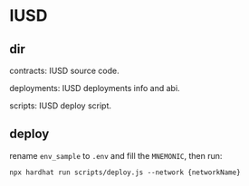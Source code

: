 # IUSD


## dir

contracts: IUSD source code.

deployments: IUSD deployments info and abi.

scripts: IUSD deploy script.

## deploy

rename `env_sample` to `.env` and fill the `MNEMONIC`, then run:

```
npx hardhat run scripts/deploy.js --network {networkName}
```
